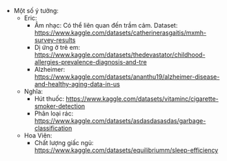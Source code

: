 - Một số ý tưởng:
    - Eric:
        - Âm nhạc: Có thể liên quan đến trầm cảm. Dataset: https://www.kaggle.com/datasets/catherinerasgaitis/mxmh-survey-results 
        - Dị ứng ở trẻ em: https://www.kaggle.com/datasets/thedevastator/childhood-allergies-prevalence-diagnosis-and-tre 
        - Alzheimer: https://www.kaggle.com/datasets/ananthu19/alzheimer-disease-and-healthy-aging-data-in-us 
    - Nghĩa:
        - Hút thuốc: https://www.kaggle.com/datasets/vitaminc/cigarette-smoker-detection
        - Phân loại rác: https://www.kaggle.com/datasets/asdasdasasdas/garbage-classification 
    - Hoa Viên:
        - Chất lượng giấc ngủ: https://www.kaggle.com/datasets/equilibriumm/sleep-efficiency
